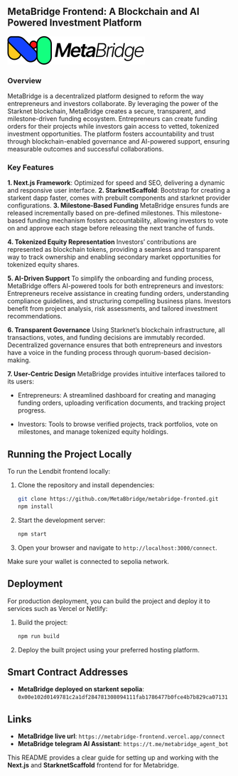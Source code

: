 ## MetaBridge Frontend: A Blockchain and AI Powered Investment Platform

![Metabrdige Logo](frontend/public/assets/logo-horizontal.svg)

### Overview

MetaBridge is a decentralized platform designed to reform the way entrepreneurs and investors collaborate. By leveraging the power of the Starknet blockchain, MetaBridge creates a secure, transparent, and milestone-driven funding ecosystem. Entrepreneurs can create funding orders for their projects while investors gain access to vetted, tokenized investment opportunities. The platform fosters accountability and trust through blockchain-enabled governance and AI-powered support, ensuring measurable outcomes and successful collaborations.

### Key Features

**1. Next.js Framework**: Optimized for speed and SEO, delivering a dynamic and responsive user interface.
**2. StarknetScaffold**: Bootstrap for creating a starkent dapp faster, comes with prebuilt components and starknet provider configurations.
**3. Milestone-Based Funding**
MetaBridge ensures funds are released incrementally based on pre-defined milestones. This milestone-based funding mechanism fosters accountability, allowing investors to vote on and approve each stage before releasing the next tranche of funds.

**4. Tokenized Equity Representation**
Investors’ contributions are represented as blockchain tokens, providing a seamless and transparent way to track ownership and enabling secondary market opportunities for tokenized equity shares.

**5. AI-Driven Support**
To simplify the onboarding and funding process, MetaBridge offers AI-powered tools for both entrepreneurs and investors: Entrepreneurs receive assistance in creating funding orders, understanding compliance guidelines, and structuring compelling business plans.
Investors benefit from project analysis, risk assessments, and tailored investment recommendations.

**6. Transparent Governance**
Using Starknet’s blockchain infrastructure, all transactions, votes, and funding decisions are immutably recorded. Decentralized governance ensures that both entrepreneurs and investors have a voice in the funding process through quorum-based decision-making.

**7. User-Centric Design**
MetaBridge provides intuitive interfaces tailored to its users:

- Entrepreneurs: A streamlined dashboard for creating and managing funding orders, uploading verification documents, and tracking project progress.

- Investors: Tools to browse verified projects, track portfolios, vote on milestones, and manage tokenized equity holdings.

## Running the Project Locally

To run the Lendbit frontend locally:

1. Clone the repository and install dependencies:

   ```bash
   git clone https://github.com/MetaBbridge/metabridge-fronted.git
   npm install
   ```

2. Start the development server:

   ```bash
   npm start
   ```

3. Open your browser and navigate to `http://localhost:3000/connect`.

Make sure your wallet is connected to sepolia network.

## Deployment

For production deployment, you can build the project and deploy it to services such as Vercel or Netlify:

1. Build the project:

   ```bash
   npm run build
   ```

2. Deploy the built project using your preferred hosting platform.

## Smart Contract Addresses

- **MetaBridge deployed on starkent sepolia**: `0x00e102d0149781c2a1df284781308094111fab1786477b0fce4b7b829ca07131`

## Links

- **MetaBridge live url**: `https://metabridge-frontend.vercel.app/connect`
- **MetaBridge telegram AI Assistant**: `https://t.me/metabridge_agent_bot`

This README provides a clear guide for setting up and working with the **Next.js** and **StarknetScaffold** frontend for for Metabridge.
